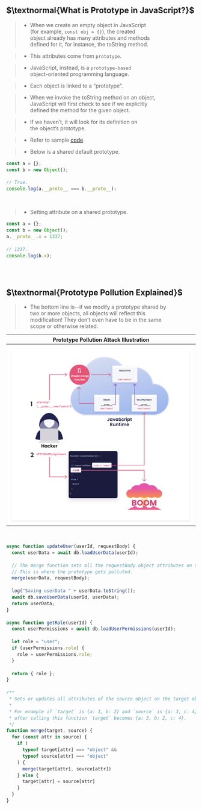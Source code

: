 ## $\textnormal{What is Prototype in JavaScript?}$

> - When we create an empty object in JavaScript <br />
    (for example, `const obj = {}`), the created <br />
    object already has many attributes and methods <br />
    defined for it, for instance, the toString method.

> - This attributes come from `prototype`.

> - JavaScript, instead, is a `prototype-based` <br />
    object-oriented programming language.

> - Each object is linked to a “prototype”.

> - When we invoke the toString method on an object, <br />
    JavaScript will first check to see if we explicitly <br />
    defined the method for the given object.

> - If we haven’t, it will look for its definition on <br />
    the object’s prototype.

> - Refer to sample [code](./code/main.js).

> - Below is a shared default prototype.

```typescript
const a = {};
const b = new Object();

// True.
console.log(a.__proto__ === b.__proto__);
```

<br />

> - Setting attribute on a shared prototype.

```typescript
const a = {};
const b = new Object();
a.__proto__.x = 1337;

// 1337.
console.log(b.x);
```

<br />
<br />



## $\textnormal{Prototype Pollution Explained}$

> - The bottom line is--if we modify a prototype shared by <br />
    two or more objects, all objects will reflect this <br />
    modification! They don’t even have to be in the same <br />
    scope or otherwise related.

| Prototype Pollution Attack Illustration |
| --------------------------------------- |
| ![prototype-pollution-attack-illustration](./images/02-prototype-pollution-attack.png) |

<br />

```typescript
async function updateUser(userId, requestBody) {
  const userData = await db.loadUserData(userId);

  // The merge function sets all the requestBody object attributes on the userData object.
  // This is where the prototype gets polluted.
  merge(userData, requestBody);

  log("Saving userData " + userData.toString());
  await db.saveUserData(userId, userData);
  return userData;
}

async function getRole(userId) {
  const userPermissions = await db.loadUserPermissions(userId);

  let role = "user";
  if (userPermissions.role) {
    role = userPermissions.role;
  }

  return { role };
}

/**
 * Sets or updates all attributes of the source object on the target object.
 *
 * For example if `target` is {a: 1, b: 2} and `source` is {a: 3, c: 4},
 * after calling this function `target` becomes {a: 3, b: 2, c: 4}.
 */
function merge(target, source) {
  for (const attr in source) {
    if (
      typeof target[attr] === "object" &&
      typeof source[attr] === "object"
    ) {
      merge(target[attr], source[attr])
    } else {
      target[attr] = source[attr]
    }
  }
}
```
